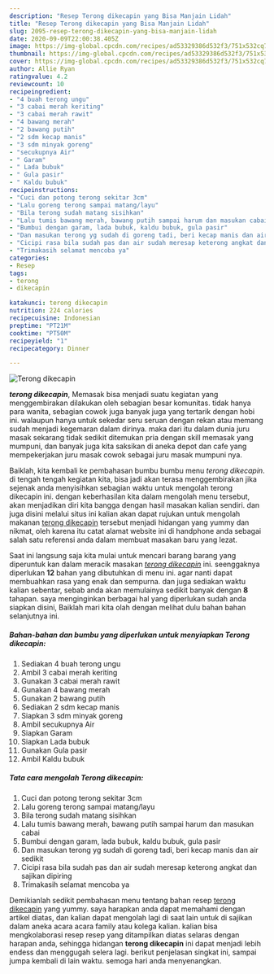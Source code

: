 ```yaml
---
description: "Resep Terong dikecapin yang Bisa Manjain Lidah"
title: "Resep Terong dikecapin yang Bisa Manjain Lidah"
slug: 2095-resep-terong-dikecapin-yang-bisa-manjain-lidah
date: 2020-09-09T22:00:38.405Z
image: https://img-global.cpcdn.com/recipes/ad53329386d532f3/751x532cq70/terong-dikecapin-foto-resep-utama.jpg
thumbnail: https://img-global.cpcdn.com/recipes/ad53329386d532f3/751x532cq70/terong-dikecapin-foto-resep-utama.jpg
cover: https://img-global.cpcdn.com/recipes/ad53329386d532f3/751x532cq70/terong-dikecapin-foto-resep-utama.jpg
author: Allie Ryan
ratingvalue: 4.2
reviewcount: 10
recipeingredient:
- "4 buah terong ungu"
- "3 cabai merah keriting"
- "3 cabai merah rawit"
- "4 bawang merah"
- "2 bawang putih"
- "2 sdm kecap manis"
- "3 sdm minyak goreng"
- "secukupnya Air"
- " Garam"
- " Lada bubuk"
- " Gula pasir"
- " Kaldu bubuk"
recipeinstructions:
- "Cuci dan potong terong sekitar 3cm"
- "Lalu goreng terong sampai matang/layu"
- "Bila terong sudah matang sisihkan"
- "Lalu tumis bawang merah, bawang putih sampai harum dan masukan cabai"
- "Bumbui dengan garam, lada bubuk, kaldu bubuk, gula pasir"
- "Dan masukan terong yg sudah di goreng tadi, beri kecap manis dan air sedikit"
- "Cicipi rasa bila sudah pas dan air sudah meresap keterong angkat dan sajikan dipiring"
- "Trimakasih selamat mencoba ya"
categories:
- Resep
tags:
- terong
- dikecapin

katakunci: terong dikecapin 
nutrition: 224 calories
recipecuisine: Indonesian
preptime: "PT21M"
cooktime: "PT50M"
recipeyield: "1"
recipecategory: Dinner

---
```



![Terong dikecapin](https://img-global.cpcdn.com/recipes/ad53329386d532f3/751x532cq70/terong-dikecapin-foto-resep-utama.jpg)

<b><i>terong dikecapin</i></b>, Memasak bisa menjadi suatu kegiatan yang menggembirakan dilakukan oleh sebagian besar komunitas. tidak hanya para wanita, sebagian cowok juga banyak juga yang tertarik dengan hobi ini. walaupun hanya untuk sekedar seru seruan dengan rekan atau memang sudah menjadi kegemaran dalam dirinya. maka dari itu dalam dunia juru masak sekarang tidak sedikit ditemukan pria dengan skill memasak yang mumpuni, dan banyak juga kita saksikan di aneka depot dan cafe yang mempekerjakan juru masak cowok sebagai juru masak mumpuni nya.



Baiklah, kita kembali ke pembahasan bumbu bumbu menu <i>terong dikecapin</i>. di tengah tengah kegiatan kita, bisa jadi akan terasa menggembirakan jika sejenak anda menyisihkan sebagian waktu untuk mengolah terong dikecapin ini. dengan keberhasilan kita dalam mengolah menu tersebut, akan menjadikan diri kita bangga dengan hasil masakan kalian sendiri. dan juga disini melalui situs ini kalian akan dapat rujukan untuk mengolah makanan <u>terong dikecapin</u> tersebut menjadi hidangan yang yummy dan nikmat, oleh karena itu catat alamat website ini di handphone anda sebagai salah satu referensi anda dalam membuat masakan baru yang lezat.


Saat ini langsung saja kita mulai untuk mencari barang barang yang diperuntuk kan dalam meracik masakan <u><i>terong dikecapin</i></u> ini. seenggaknya diperlukan <b>12</b> bahan yang dibutuhkan di menu ini. agar nanti dapat membuahkan rasa yang enak dan sempurna. dan juga sediakan waktu kalian sebentar, sebab anda akan memulainya sedikit banyak dengan <b>8</b> tahapan. saya menginginkan berbagai hal yang diperlukan sudah anda siapkan disini, Baiklah mari kita olah dengan melihat dulu bahan bahan selanjutnya ini.

<!--inarticleads1-->

##### Bahan-bahan dan bumbu yang diperlukan untuk menyiapkan Terong dikecapin:

1. Sediakan 4 buah terong ungu
1. Ambil 3 cabai merah keriting
1. Gunakan 3 cabai merah rawit
1. Gunakan 4 bawang merah
1. Gunakan 2 bawang putih
1. Sediakan 2 sdm kecap manis
1. Siapkan 3 sdm minyak goreng
1. Ambil secukupnya Air
1. Siapkan  Garam
1. Siapkan  Lada bubuk
1. Gunakan  Gula pasir
1. Ambil  Kaldu bubuk




<!--inarticleads2-->

##### Tata cara mengolah Terong dikecapin:

1. Cuci dan potong terong sekitar 3cm
1. Lalu goreng terong sampai matang/layu
1. Bila terong sudah matang sisihkan
1. Lalu tumis bawang merah, bawang putih sampai harum dan masukan cabai
1. Bumbui dengan garam, lada bubuk, kaldu bubuk, gula pasir
1. Dan masukan terong yg sudah di goreng tadi, beri kecap manis dan air sedikit
1. Cicipi rasa bila sudah pas dan air sudah meresap keterong angkat dan sajikan dipiring
1. Trimakasih selamat mencoba ya




Demikianlah sedikit pembahasan menu tentang bahan resep <u>terong dikecapin</u> yang yummy. saya harapkan anda dapat memahami dengan artikel diatas, dan kalian dapat mengolah lagi di saat lain untuk di sajikan dalam aneka acara acara family atau kolega kalian. kalian bisa mengkolaborasi resep resep yang ditampilkan diatas selaras dengan harapan anda, sehingga hidangan <b>terong dikecapin</b> ini dapat menjadi lebih endess dan menggugah selera lagi. berikut penjelasan singkat ini, sampai jumpa kembali di lain waktu. semoga hari anda menyenangkan.
